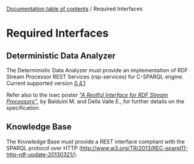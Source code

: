 [Documentation table of contents](TOC.md) / Required Interfaces

# Required Interfaces

## Deterministic Data Analyzer

The Deterministic Data Analyzer must provide an implementation of RDF Stream Processor 
REST Services (rsp-services) for C-SPARQL engine. Current supported version [0.4.1](https://github.com/streamreasoning/rsp-services/releases/tag/0.4.1)

Refer also to the iswc poster [*"A Restful Interface for RDF Stream Processors"*](http://ceur-ws.org/Vol-1035/iswc2013_poster_8.pdf), 
by Balduini M. and Della Valle E., for further details on the specification.

## Knowledge Base

The Knowledge Base must provide a REST interface compliant with the SPARQL protocol over HTTP (http://www.w3.org/TR/2013/REC-sparql11-http-rdf-update-20130321/).